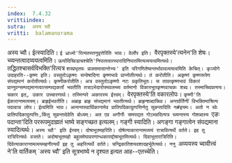 ```yaml
---
index:  7.4.32
vrittiindex: 
sutra:  अस्य च्वौ
vritti:  balamanorama 
---
```


अस्य च्वौ। ईत्स्यादिति। `ई ध्राध्मो'रित्यतस्तनुवृत्तेरिति भावः। वेर्लोप इति। `वैरपृक्तस्ये'त्यनेन'ति शेषः। च्व्यन्तत्वादव्ययत्वमिति। `ऊर्यादिच्विडाचश्चेति'निपातत्वात्स्वरादिनिपातमित्यव्ययत्वमित्यर्थः। `तद्धितश्चासर्वविभक्ति'रित्यत्र `शस्प्रभृतयः प्राक्समासान्तेभ्यः' इति परिगणितेष्वन्तर्भावादव्ययत्वमिति केचित्। कृञ्योगे उदाहरति--कृष्ण इति। वस्तुतोऽकृष्णः सन्वेषादिना कृष्णभावे प्राप्नोतीत्यर्थः। तं करोतीति। अकृष्णं कृष्णरूपेण संपद्यमानं करोतीत्यर्थः। कृष्णीकरोतीति। अत्र वस्तुतोऽकृष्णो नटः प्रकृतिभूतः। स तावत्कृष्णभावं विकारं प्राप्नुवन्सम्पद्यमानत्वात्सम्पद्यकर्तां भवतीति तत्राऽभेदारोपमवलम्ब्य वर्तमानो विकारभूतकृष्णवाचकः शब्दः। तस्माच्च्विप्रत्ययः। चकार इत्, उकार उच्चारणार्थः। तस्मिन्परे अकारस्य ईत्त्वम्। `वेरपृक्तस्ये'ति वकारलोपः। `कृष्णी'ति ईकारान्तमव्ययम्। ब्राहृईभवतीति। अब्राहृ ब्राहृ संपद्यमानं भवतीत्यर्थः। ब्राहृन्शब्दाच्च्विः। अन्तर्वर्तिनीं विभक्तिमाश्रित्य पदत्वान्न लोपः। ईत्वमिति भावः। अत्यन्तस्वार्थिकानामेव प्रातिपदिकादुत्पत्तिर्नतु सुबन्तादिति न#इयमः। अतो न च्वेः प्रातिपदिकादुत्पत्तिः,किंतु सुबन्तादेवेति बोध्यम्। अत एव अगौर्गोः समपद्यत गोऽभवदित्यत्र च्व्यन्तस्य गोशब्दस्य `एङः पदान्ता'दिति पररूपमुदाह्मतं भाष्ये सङ्गच्छत इत्यलम्। गङ्गी स्यादिति। अगङ्गा गङ्गात्वेन संपद्यमाना स्यादित्यर्थः। `अस्य च्वौ' इति ईत्त्वम्। दोषाभूतमहरिति। दोषेत्याकारान्तमव्ययं रात्रावित्यर्थे वर्तते। इह तु रात्रिरित्यर्थः वत्र्तते। अदोषाभूतमहो बहुलमेघावरणान्धकाराद्दोषाभूतमित्यर्थः। दिवाभूतारात्रिरिति। दिवेत्याकारान्तमव्ययमहनीत्यर्थे इह तु अहरित्यर्थे वर्तते। चन्द्रिकातिशयवशादहर्भूतेत्यर्थः। ननु `अव्ययस्य च्वावीत्त्वं ने'ति वार्तिकम् `अस्य च्वौ' इति सूत्रभाष्ये न दृश्यत इत्यत आह--एतच्चेति। 


